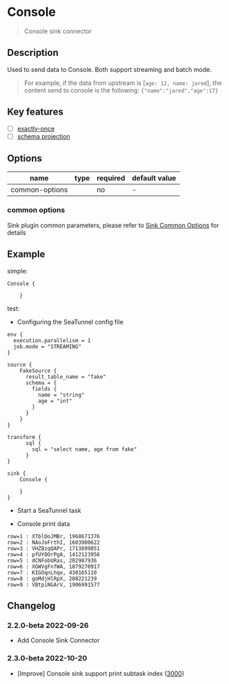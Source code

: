 # Console

> Console sink connector

## Description

Used to send data to Console. Both support streaming and batch mode.
> For example, if the data from upstream is [`age: 12, name: jared`], the content send to console is the following: `{"name":"jared","age":17}`

## Key features

- [ ] [exactly-once](../../concept/connector-v2-features.md)
- [ ] [schema projection](../../concept/connector-v2-features.md)

##  Options

| name            | type  | required | default value |
| -------------  |--------|----------|---------------|
| common-options |        | no       | -             |

### common options

Sink plugin common parameters, please refer to [Sink Common Options](common-options.md) for details

## Example

simple:

```hocon
Console {

    }
```

test:

* Configuring the SeaTunnel config file

```hocon
env {
  execution.parallelism = 1
  job.mode = "STREAMING"
}

source {
    FakeSource {
      result_table_name = "fake"
      schema = {
        fields {
          name = "string"
          age = "int"
        }
      }
    }
}

transform {
      sql {
        sql = "select name, age from fake"
      }
}

sink {
    Console {

    }
}

```

* Start a SeaTunnel task


* Console print data

```text
row=1 : XTblOoJMBr, 1968671376
row=2 : NAoJoFrthI, 1603900622
row=3 : VHZBzqQAPr, 1713899051
row=4 : pfUYOOrPgA, 1412123956
row=5 : dCNFobURas, 202987936
row=6 : XGWVgFnfWA, 1879270917
row=7 : KIGOqnLhqe, 430165110
row=8 : goMdjHlRpX, 288221239
row=9 : VBtpiNGArV, 1906991577
```

## Changelog

### 2.2.0-beta 2022-09-26

- Add Console Sink Connector

### 2.3.0-beta 2022-10-20
- [Improve] Console sink support print subtask index ([3000](https://github.com/apache/incubator-seatunnel/pull/3000))
